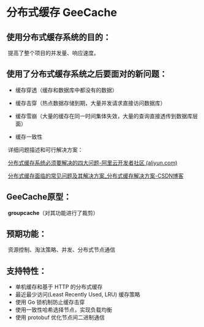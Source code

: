# 分布式缓存 GeeCache

## 使用分布式缓存系统的目的：

​	提高了整个项目的并发量、响应速度。

## 使用了分布式缓存系统之后要面对的新问题：

- 缓存穿透（缓存和数据库中都没有的数据）

- 缓存击穿（热点数据存储到期，大量并发请求直接访问数据库）

- 缓存雪崩（大量的缓存在同一时间集体失效，大量的查询直接透传到数据库层面）
- 缓存一致性

​	详细问题描述和可行解决方案：

​		[分布式缓存系统必须要解决的四大问题-阿里云开发者社区 (aliyun.com)](https://developer.aliyun.com/article/1009128)

​		[分布式缓存面临的常见问题及其解决方案_分布式缓存解决方案-CSDN博客](https://blog.csdn.net/c15158032319/article/details/117848048)

## GeeCache原型：

​	 **groupcache**（对其功能进行了裁剪）

## 预期功能：

​	资源控制、淘汰策略、并发、分布式节点通信

## 支持特性：

- 单机缓存和基于 HTTP 的分布式缓存
- 最近最少访问(Least Recently Used, LRU) 缓存策略
- 使用 Go 锁机制防止缓存击穿
- 使用一致性哈希选择节点，实现负载均衡
- 使用 protobuf 优化节点间二进制通信